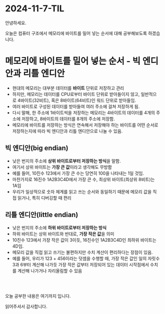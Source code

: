 # 2024-11-7-TIL

안녕하세요.

오늘은 컴퓨터 구조에서 메모리에 바이트를 밀어 넣는 순서에 대해 공부해보도록 하겠습니다.

# 메모리에 바이트를 밀어 넣는 순서 - 빅 엔디안과 리틀 엔디안

- 현대의 메모리는 대부분 데이터를 **바이트** 단위로 저장하고 관리
- 하지만, 메모리는 데이터를 CPU로부터 바이트 단위로 받아들이지 않고, 일반적으로 4바이트(32비트), 혹은 8바이트(64비트)인 워드 단위로 받아들임.
- 여러 바이트로 구성된 데이터를 받아들여 여러 주소에 걸쳐 저장하게 됨.
- 다시 말해, 한 주소에 1바이트씩을 저장하는 메모리는 4바이트의 데이터를 4개의 주소에 저장하고, 8바이트의 데이터를 8개의 주소에 저장함.
- 메모리에 바이트를 저장하는 방식은 연속해서 저장해야 하는 바이트를 어떤 순서로 저장하는지에 따라 빅 엔디안과 리틀 엔디안으로 나눌 수 있음.

## 빅 엔디안(big endian)

- 낮은 번지의 주소에 **상위 바이트로부터 저장하는 방식**을 말함.
- 여기서 상위 바이트는 **가장 큰 값**이라고 생각해도 무방함
- 예를 들어, 10진수 123에서 가장 큰 수는 당연히 100을 나타내는 1일 것임.
- 마찬가지로 16진수 1A2B3C4D에서 가장 큰 수, 최상위 바이트(최상위 8비트)는 1A임
- 우리가 일상적으로 숫자 체계를 읽고 쓰는 순서와 동일하기 때문에 메모리 값을 직접 읽거나, 특히 디버깅할 때 편리

## 리틀 엔디안(little endian)

- 낮은 번지의 주소에 **하위 바이트로부터 저장하는 방식**
- 하위 바이트는 상위 바이트와 반대로, **가장 작은 값**을 의미
- 10진수 123에서 가장 작은 값이 3이듯, 16진수인 1A2B3C4D인 최하위 바이트는 4D임.
- 메모리 값을 직접 읽고 쓰기는 불편하지만 수치 계산이 편리하다는 장점이 있음.
- 예를 들어, 우리가 123 + 456이라는 덧셈을 수행할 때, 가장 작은 값인 일의 자릿수 3과 6부터 계산해 나가듯 가장 작은 값부터 저장되어 있는 데이터 시작점에서 수치를 계산해 나가거나 자리올림할 수 있음

<br/>

<br/>

오늘 공부한 내용은 여기까지 입니다.

읽어주셔서 감사합니다.

